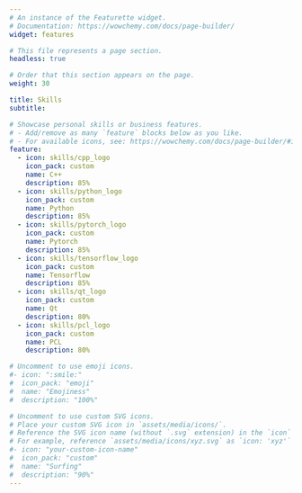 ```yaml
---
# An instance of the Featurette widget.
# Documentation: https://wowchemy.com/docs/page-builder/
widget: features

# This file represents a page section.
headless: true

# Order that this section appears on the page.
weight: 30

title: Skills
subtitle:

# Showcase personal skills or business features.
# - Add/remove as many `feature` blocks below as you like.
# - For available icons, see: https://wowchemy.com/docs/page-builder/#icons
feature:
  - icon: skills/cpp_logo
    icon_pack: custom
    name: C++
    description: 85%
  - icon: skills/python_logo
    icon_pack: custom
    name: Python
    description: 85%
  - icon: skills/pytorch_logo
    icon_pack: custom
    name: Pytorch
    description: 85%
  - icon: skills/tensorflow_logo
    icon_pack: custom
    name: Tensorflow
    description: 85%
  - icon: skills/qt_logo
    icon_pack: custom
    name: Qt
    description: 80%
  - icon: skills/pcl_logo
    icon_pack: custom
    name: PCL
    description: 80%

# Uncomment to use emoji icons.
#- icon: ":smile:"
#  icon_pack: "emoji"
#  name: "Emojiness"
#  description: "100%"

# Uncomment to use custom SVG icons.
# Place your custom SVG icon in `assets/media/icons/`.
# Reference the SVG icon name (without `.svg` extension) in the `icon` field.
# For example, reference `assets/media/icons/xyz.svg` as `icon: 'xyz'`
#- icon: "your-custom-icon-name"
#  icon_pack: "custom"
#  name: "Surfing"
#  description: "90%"
---
```

